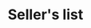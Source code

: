 ---
layout: -market-seller
title: Seller's list
permalink: /-market-seller/
class: capture-popup
---